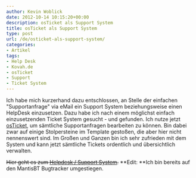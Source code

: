 ```yaml
---
author: Kevin Woblick
date: 2012-10-14 10:15:20+00:00
description: osTicket als Support System
title: osTicket als Support System
type: post
url: /de/osticket-als-support-system/
categories:
- Artikel
tags:
- Help Desk
- Kovah.de
- osTicket
- Support
- Ticket System
---
```


Ich habe mich kurzerhand dazu entschlossen, an Stelle der einfachen "Supportanfrage" via eMail ein Support System beziehungsweise einen HelpDesk einzusetzen. Dazu habe ich nach einem möglichst einfach einzusetzenden Ticket System gesucht - und gefunden.
Ich nutze jetzt [osTicket](http://osticket.com/), um sämtliche Supportanfragen bearbeiten zu können. Bin dabei zwar auf einige Stolpersteine im Template gestoßen, die aber hier nicht nennenswert sind. Im Großen und Ganzen bin ich sehr zufrieden mit dem System und kann jetzt sämtliche Tickets ordentlich und übersichtlich verwalten.

<del>Hier geht es zum [Helpdesk / Support System](http://helpdesk.kovah.de/).</del>
**Edit: **Ich bin bereits auf den MantisBT Bugtracker umgestiegen.
